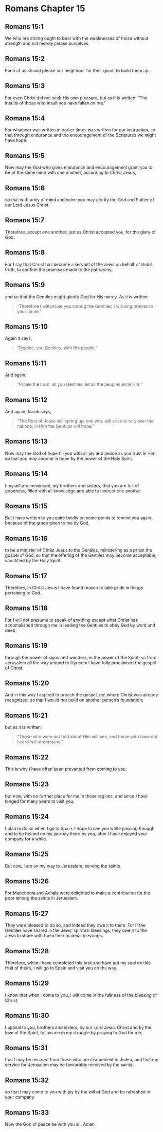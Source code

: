 # Romans Chapter 15

## Romans 15:1

We who are strong ought to bear with the weaknesses of those without strength and not merely please ourselves.

## Romans 15:2

Each of us should please our neighbour for their good, to build them up.

## Romans 15:3

For even Christ did not seek His own pleasure, but as it is written: “The insults of those who insult you have fallen on me.”

## Romans 15:4

For whatever was written in earlier times was written for our instruction, so that through endurance and the encouragement of the Scriptures we might have hope.

## Romans 15:5

Now may the God who gives endurance and encouragement grant you to be of the same mind with one another, according to Christ Jesus,

## Romans 15:6

so that with unity of mind and voice you may glorify the God and Father of our Lord Jesus Christ.

## Romans 15:7

Therefore, accept one another, just as Christ accepted you, for the glory of God.

## Romans 15:8

For I say that Christ has become a servant of the Jews on behalf of God’s truth, to confirm the promises made to the patriarchs,

## Romans 15:9

and so that the Gentiles might glorify God for His mercy. As it is written:

> “Therefore I will praise you among the Gentiles;
> I will sing praises to your name.”

## Romans 15:10

Again it says,

> “Rejoice, you Gentiles, with His people.”

## Romans 15:11

And again,

> “Praise the Lord, all you Gentiles; let all the peoples extol Him.”

## Romans 15:12

And again, Isaiah says,

> “The Root of Jesse will spring up,
> one who will arise to rule over the nations;
> in Him the Gentiles will hope.”

## Romans 15:13

Now may the God of hope fill you with all joy and peace as you trust in Him, so that you may abound in hope by the power of the Holy Spirit.

## Romans 15:14

I myself am convinced, my brothers and sisters, that you are full of goodness, filled with all knowledge and able to instruct one another.

## Romans 15:15

But I have written to you quite boldly on some points to remind you again, because of the grace given to me by God,

## Romans 15:16

to be a minister of Christ Jesus to the Gentiles, ministering as a priest the gospel of God, so that the offering of the Gentiles may become acceptable, sanctified by the Holy Spirit.

## Romans 15:17

Therefore, in Christ Jesus I have found reason to take pride in things pertaining to God.

## Romans 15:18

For I will not presume to speak of anything except what Christ has accomplished through me in leading the Gentiles to obey God by word and deed,

## Romans 15:19

through the power of signs and wonders, in the power of the Spirit; so from Jerusalem all the way around to Illyricum I have fully proclaimed the gospel of Christ.

## Romans 15:20

And in this way I aspired to preach the gospel, not where Christ was already recognized, so that I would not build on another person’s foundation;

## Romans 15:21

but as it is written:

> “Those who were not told about Him will see,
> and those who have not heard will understand.”

## Romans 15:22

This is why I have often been prevented from coming to you;

## Romans 15:23

but now, with no further place for me in these regions, and since I have longed for many years to visit you,

## Romans 15:24

I plan to do so when I go to Spain. I hope to see you while passing through and to be helped on my journey there by you, after I have enjoyed your company for a while.

## Romans 15:25

But now, I am on my way to Jerusalem, serving the saints.

## Romans 15:26

For Macedonia and Achaia were delighted to make a contribution for the poor among the saints in Jerusalem.

## Romans 15:27

They were pleased to do so, and indeed they owe it to them. For if the Gentiles have shared in the Jews’ spiritual blessings, they owe it to the Jews to share with them their material blessings.

## Romans 15:28

Therefore, when I have completed this task and have put my seal on this fruit of theirs, I will go to Spain and visit you on the way.

## Romans 15:29

I know that when I come to you, I will come in the fullness of the blessing of Christ.

## Romans 15:30

I appeal to you, brothers and sisters, by our Lord Jesus Christ and by the love of the Spirit, to join me in my struggle by praying to God for me,

## Romans 15:31

that I may be rescued from those who are disobedient in Judea, and that my service for Jerusalem may be favourably received by the saints;

## Romans 15:32

so that I may come to you with joy by the will of God and be refreshed in your company.

## Romans 15:33

Now the God of peace be with you all. Amen.
